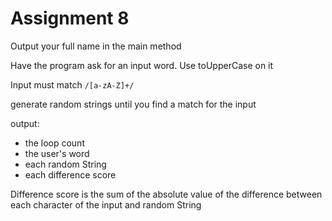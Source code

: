 # Assignment 8

Output your full name in the main method

Have the program ask for an input word. Use toUpperCase on it

Input must match `/[a-zA-Z]+/`

generate random strings until you find a match for the input

output:
* the loop count
* the user's word
* each random String
* each difference score

Difference score is the sum of the absolute value of the difference between each character of the input and random String
